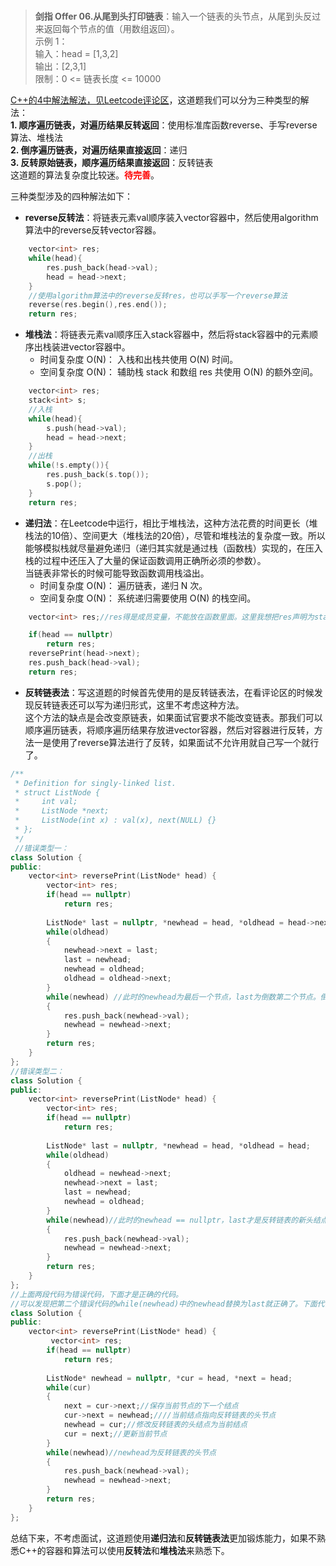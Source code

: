 #

>**剑指 Offer 06.从尾到头打印链表**：输入一个链表的头节点，从尾到头反过来返回每个节点的值（用数组返回）。  
>示例 1：  
>输入：head = [1,3,2]  
>输出：[2,3,1]  
>限制：0 <= 链表长度 <= 10000  

[C++的4中解法解法，见Leetcode评论区](https://leetcode-cn.com/problems/cong-wei-dao-tou-da-yin-lian-biao-lcof/solution/csan-chong-jie-fa-reversefan-zhuan-fa-dui-zhan-fa-/)，这道题我们可以分为三种类型的解法：  
**1. 顺序遍历链表，对遍历结果反转返回**：使用标准库函数reverse、手写reverse算法、堆栈法  
**2. 倒序遍历链表，对遍历结果直接返回**：递归  
**3. 反转原始链表，顺序遍历结果直接返回**：反转链表  
这道题的算法复杂度比较迷。**<font color = Red>待完善</font>**。

三种类型涉及的四种解法如下：

- **reverse反转法**：将链表元素val顺序装入vector容器中，然后使用algorithm算法中的reverse反转vector容器。

```C++
    vector<int> res;
    while(head){
        res.push_back(head->val);
        head = head->next;
    }
    //使用algorithm算法中的reverse反转res，也可以手写一个reverse算法
    reverse(res.begin(),res.end());
    return res;
```

- **堆栈法**：将链表元素val顺序压入stack容器中，然后将stack容器中的元素顺序出栈装进vector容器中。
  - 时间复杂度 O(N)： 入栈和出栈共使用 O(N) 时间。
  - 空间复杂度 O(N)： 辅助栈 stack 和数组 res 共使用 O(N) 的额外空间。

```C++
    vector<int> res;
    stack<int> s;
    //入栈
    while(head){
        s.push(head->val);
        head = head->next;
    }
    //出栈
    while(!s.empty()){
        res.push_back(s.top());
        s.pop();
    }
    return res;
```

- **递归法**：在Leetcode中运行，相比于堆栈法，这种方法花费的时间更长（堆栈法的10倍）、空间更大（堆栈法的20倍），尽管和堆栈法的复杂度一致。所以能够模拟栈就尽量避免递归（递归其实就是通过栈（函数栈）实现的，在压入栈的过程中还压入了大量的保证函数调用正确所必须的参数）。  
当链表非常长的时候可能导致函数调用栈溢出。
  - 时间复杂度 O(N)： 遍历链表，递归 N 次。  
  - 空间复杂度 O(N)： 系统递归需要使用 O(N) 的栈空间。
  
```C++
    vector<int> res;//res得是成员变量，不能放在函数里面。这里我想把res声明为static 类型（static data member或static global data？），虽然对static有一定的了解，但是真正使用了还是一片茫然，查阅了然后在基础部分补充上这个知识点。

    if(head == nullptr)
        return res;
    reversePrint(head->next);
    res.push_back(head->val);
    return res;
```

- **反转链表法**：写这道题的时候首先使用的是反转链表法，在看评论区的时候发现反转链表还可以写为递归形式，这里不考虑这种方法。  
这个方法的缺点是会改变原链表，如果面试官要求不能改变链表。那我们可以顺序遍历链表，将顺序遍历结果存放进vector容器，然后对容器进行反转，方法一是使用了reverse算法进行了反转，如果面试不允许用就自己写一个就行了。

```C++
/**
 * Definition for singly-linked list.
 * struct ListNode {
 *     int val;
 *     ListNode *next;
 *     ListNode(int x) : val(x), next(NULL) {}
 * };
 */
 //错误类型一：
class Solution {
public:
    vector<int> reversePrint(ListNode* head) {
        vector<int> res;
        if(head == nullptr)
            return res;
        
        ListNode* last = nullptr, *newhead = head, *oldhead = head->next;
        while(oldhead)
        {
            newhead->next = last;
            last = newhead;
            newhead = oldhead;
            oldhead = oldhead->next;
        }
        while(newhead) //此时的newhead为最后一个节点，last为倒数第二个节点。倒数第一个结点和倒数第二个节点是断开的，即反转链表操作还差一步完成。
        {
            res.push_back(newhead->val);
            newhead = newhead->next;
        }
        return res;
    }
};
//错误类型二：
class Solution {
public:
    vector<int> reversePrint(ListNode* head) {
        vector<int> res;
        if(head == nullptr)
            return res;
        
        ListNode* last = nullptr, *newhead = head, *oldhead = head;
        while(oldhead)
        {
            oldhead = newhead->next;
            newhead->next = last;
            last = newhead;
            newhead = oldhead;
        }
        while(newhead)//此时的newhead == nullptr，last才是反转链表的新头结点
        {
            res.push_back(newhead->val);
            newhead = newhead->next;
        }
        return res;
    }
};
//上面两段代码为错误代码，下面才是正确的代码。
//可以发现把第二个错误代码的while(newhead)中的newhead替换为last就正确了。下面代码在这个替换的基础之上对代码名字进行了变换，因为newhead和oldhead显然没有表达出其应该表达的含义。
class Solution {
public:
    vector<int> reversePrint(ListNode* head) {
         vector<int> res;
        if(head == nullptr)
            return res;
        
        ListNode* newhead = nullptr, *cur = head, *next = head;
        while(cur)
        {
            next = cur->next;//保存当前节点的下一个结点
            cur->next = newhead;////当前结点指向反转链表的头节点
            newhead = cur;//修改反转链表的头结点为当前结点            
            cur = next;//更新当前节点
        }
        while(newhead)//newhead为反转链表的头节点
        {
            res.push_back(newhead->val);
            newhead = newhead->next;
        }
        return res;
    }
};
```

总结下来，不考虑面试，这道题使用**递归法**和**反转链表法**更加锻炼能力，如果不熟悉C++的容器和算法可以使用**反转法**和**堆栈法**来熟悉下。  